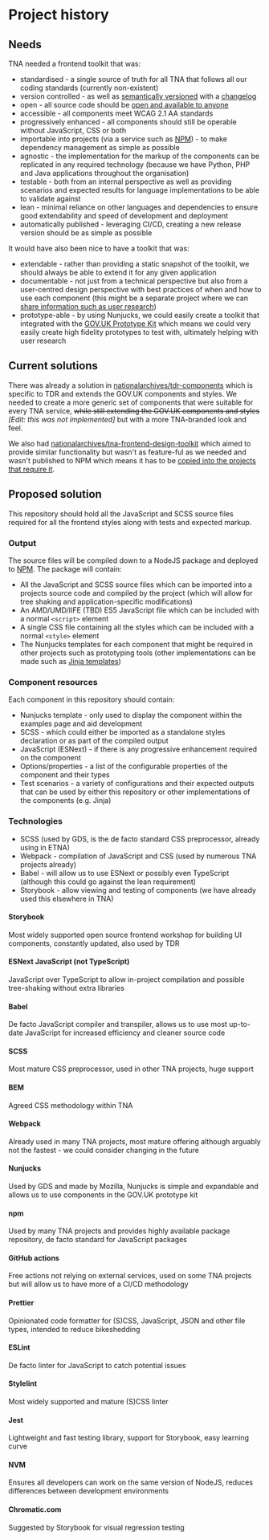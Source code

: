 # Project history

## Needs

TNA needed a frontend toolkit that was:

- standardised - a single source of truth for all TNA that follows all our coding standards (currently non-existent)
- version controlled - as well as [semantically versioned](https://semver.org/) with a [changelog](https://keepachangelog.com/en/1.0.0/)
- open - all source code should be [open and available to anyone](https://www.gov.uk/service-manual/service-standard/point-12-make-new-source-code-open)
- accessible - all components meet WCAG 2.1 AA standards
- progressively enhanced - all components should still be operable without JavaScript, CSS or both
- importable into projects (via a service such as [NPM](https://www.npmjs.com/search?q=nationalarchives)) - to make dependency management as simple as possible
- agnostic - the implementation for the markup of the components can be replicated in any required technology (because we have Python, PHP and Java applications throughout the organisation)
- testable - both from an internal perspective as well as providing scenarios and expected results for language implementations to be able to validate against
- lean - minimal reliance on other languages and dependencies to ensure good extendability and speed of development and deployment
- automatically published - leveraging CI/CD, creating a new release version should be as simple as possible

It would have also been nice to have a toolkit that was:

- extendable - rather than providing a static snapshot of the toolkit, we should always be able to extend it for any given application
- documentable - not just from a technical perspective but also from a user-centred design perspective with best practices of when and how to use each component (this might be a separate project where we can [share information such as user research](https://www.gov.uk/service-manual/service-standard/point-13-use-common-standards-components-patterns))
- prototype-able - by using Nunjucks, we could easily create a toolkit that integrated with the [GOV.UK Prototype Kit](https://prototype-kit.service.gov.uk/docs/) which means we could very easily create high fidelity prototypes to test with, ultimately helping with user research

## Current solutions

There was already a solution in [nationalarchives/tdr-components](https://github.com/nationalarchives/tdr-components) which is specific to TDR and extends the GOV.UK components and styles. We needed to create a more generic set of components that were suitable for every TNA service, ~~while still extending the GOV.UK components and styles~~ _[Edit: this was not implemented]_ but with a more TNA-branded look and feel.

We also had [nationalarchives/tna-frontend-design-toolkit](https://github.com/nationalarchives/tna-frontend-design-toolkit) which aimed to provide similar functionality but wasn't as feature-ful as we needed and wasn't published to NPM which means it has to be [copied into the projects that require it](https://github.com/nationalarchives/ds-wagtail/tree/develop/sass/tna-toolkit).

## Proposed solution

This repository should hold all the JavaScript and SCSS source files required for all the frontend styles along with tests and expected markup.

### Output

The source files will be compiled down to a NodeJS package and deployed to [NPM](https://www.npmjs.com/). The package will contain:

- All the JavaScript and SCSS source files which can be imported into a projects source code and compiled by the project (which will allow for tree shaking and application-specific modifications)
- An AMD/UMD/IIFE (TBD) ES5 JavaScript file which can be included with a normal `<script>` element
- A single CSS file containing all the styles which can be included with a normal `<style>` element
- The Nunjucks templates for each component that might be required in other projects such as prototyping tools (other implementations can be made such as [Jinja templates](https://github.com/nationalarchives/tna-frontend-jinja))

### Component resources

Each component in this repository should contain:

- Nunjucks template - only used to display the component within the examples page and aid development
- SCSS - which could either be imported as a standalone styles declaration or as part of the compiled output
- JavaScript (ESNext) - if there is any progressive enhancement required on the component
- Options/properties - a list of the configurable properties of the component and their types
- Test scenarios - a variety of configurations and their expected outputs that can be used by either this repository or other implementations of the components (e.g. Jinja)

### Technologies

- SCSS (used by GDS, is the de facto standard CSS preprocessor, already using in ETNA)
- Webpack - compilation of JavaScript and CSS (used by numerous TNA projects already)
- Babel - will allow us to use ESNext or possibly even TypeScript (although this could go against the lean requirement)
- Storybook - allow viewing and testing of components (we have already used this elsewhere in TNA)

#### Storybook

Most widely supported open source frontend workshop for building UI components, constantly updated, also used by TDR

#### ESNext JavaScript (not TypeScript)

JavaScript over TypeScript to allow in-project compilation and possible tree-shaking without extra libraries

#### Babel

De facto JavaScript compiler and transpiler, allows us to use most up-to-date JavaScript for increased efficiency and cleaner source code

#### SCSS

Most mature CSS preprocessor, used in other TNA projects, huge support

#### BEM

Agreed CSS methodology within TNA

#### Webpack

Already used in many TNA projects, most mature offering although arguably not the fastest - we could consider changing in the future

#### Nunjucks

Used by GDS and made by Mozilla, Nunjucks is simple and expandable and allows us to use components in the GOV.UK prototype kit

#### npm

Used by many TNA projects and provides highly available package repository, de facto standard for JavaScript packages

#### GitHub actions

Free actions not relying on external services, used on some TNA projects but will allow us to have more of a CI/CD methodology

#### Prettier

Opinionated code formatter for (S)CSS, JavaScript, JSON and other file types, intended to reduce bikeshedding

#### ESLint

De facto linter for JavaScript to catch potential issues

#### Stylelint

Most widely supported and mature (S)CSS linter

#### Jest

Lightweight and fast testing library, support for Storybook, easy learning curve

#### NVM

Ensures all developers can work on the same version of NodeJS, reduces differences between development environments

#### Chromatic.com

Suggested by Storybook for visual regression testing

